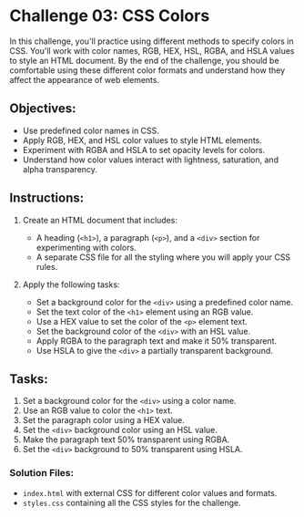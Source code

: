 # Challenge 03: CSS Colors

In this challenge, you'll practice using different methods to specify colors in CSS. You'll work with color names, RGB, HEX, HSL, RGBA, and HSLA values to style an HTML document. By the end of the challenge, you should be comfortable using these different color formats and understand how they affect the appearance of web elements.

## Objectives:
- Use predefined color names in CSS.
- Apply RGB, HEX, and HSL color values to style HTML elements.
- Experiment with RGBA and HSLA to set opacity levels for colors.
- Understand how color values interact with lightness, saturation, and alpha transparency.

## Instructions:

1. Create an HTML document that includes:
   - A heading (`<h1>`), a paragraph (`<p>`), and a `<div>` section for experimenting with colors.
   - A separate CSS file for all the styling where you will apply your CSS rules.

2. Apply the following tasks:
   - Set a background color for the `<div>` using a predefined color name.
   - Set the text color of the `<h1>` element using an RGB value.
   - Use a HEX value to set the color of the `<p>` element text.
   - Set the background color of the `<div>` with an HSL value.
   - Apply RGBA to the paragraph text and make it 50% transparent.
   - Use HSLA to give the `<div>` a partially transparent background.

## Tasks:
1. Set a background color for the `<div>` using a color name.
2. Use an RGB value to color the `<h1>` text.
3. Set the paragraph color using a HEX value.
4. Set the `<div>` background color using an HSL value.
5. Make the paragraph text 50% transparent using RGBA.
6. Set the `<div>` background to 50% transparent using HSLA.

### Solution Files:
- `index.html` with external CSS for different color values and formats.
- `styles.css` containing all the CSS styles for the challenge.
